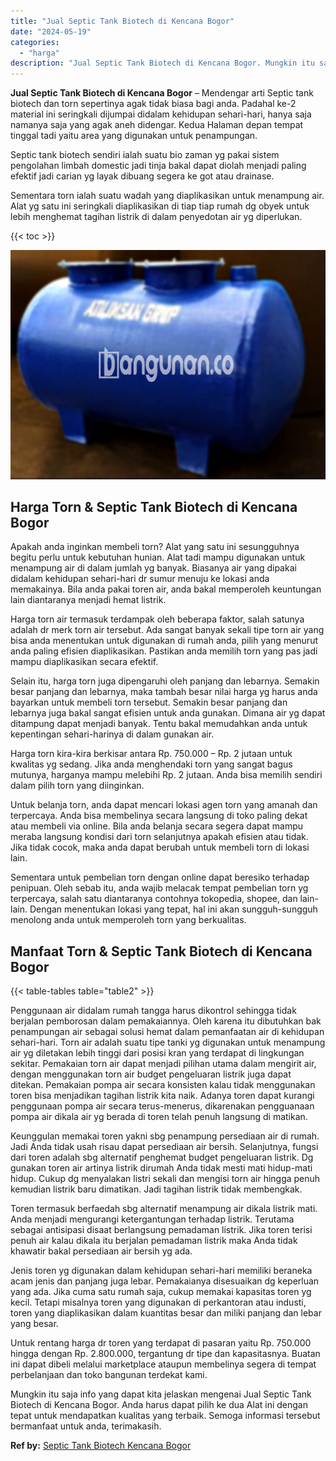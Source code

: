 ```yaml
---
title: "Jual Septic Tank Biotech di Kencana Bogor"
date: "2024-05-19"
categories: 
  - "harga"
description: "Jual Septic Tank Biotech di Kencana Bogor. Mungkin itu saja info yang dapat kita jelaskan mengenai Jual Septic Tank Biotech di Kencana Bogor. Anda harus dapa..."
---
```


**Jual Septic Tank Biotech di Kencana Bogor** – Mendengar arti Septic tank biotech dan torn sepertinya agak tidak biasa bagi anda. Padahal ke-2 material ini seringkali dijumpai didalam kehidupan sehari-hari, hanya saja namanya saja yang agak aneh didengar. Kedua Halaman depan tempat tinggal tadi yaitu area yang digunakan untuk penampungan.

Septic tank biotech sendiri ialah suatu bio zaman yg pakai sistem pengolahan limbah domestic jadi tinja bakal dapat diolah menjadi paling efektif jadi carian yg layak dibuang segera ke got atau drainase.

Sementara torn ialah suatu wadah yang diaplikasikan untuk menampung air. Alat yg satu ini seringkali diaplikasikan di tiap tiap rumah dg obyek untuk lebih menghemat tagihan listrik di dalam penyedotan air yg diperlukan.

{{< toc >}}

![Jual Septic Tank Biotech di Kencana Bogor](/images/jual-bio-septictank-09.png)

## Harga Torn & Septic Tank Biotech di Kencana Bogor

Apakah anda inginkan membeli torn? Alat yang satu ini sesungguhnya begitu perlu untuk kebutuhan hunian. Alat tadi mampu digunakan untuk menampung air di dalam jumlah yg banyak. Biasanya air yang dipakai didalam kehidupan sehari-hari dr sumur menuju ke lokasi anda memakainya. Bila anda pakai toren air, anda bakal memperoleh keuntungan lain diantaranya menjadi hemat listrik.

Harga torn air termasuk terdampak oleh beberapa faktor, salah satunya adalah dr merk torn air tersebut. Ada sangat banyak sekali tipe torn air yang bisa anda menentukan untuk digunakan di rumah anda, pilih yang menurut anda paling efisien diaplikasikan. Pastikan anda memilih torn yang pas jadi mampu diaplikasikan secara efektif.

Selain itu, harga torn juga dipengaruhi oleh panjang dan lebarnya. Semakin besar panjang dan lebarnya, maka tambah besar nilai harga yg harus anda bayarkan untuk membeli torn tersebut. Semakin besar panjang dan lebarnya juga bakal sangat efisien untuk anda gunakan. Dimana air yg dapat ditampung dapat menjadi banyak. Tentu bakal memudahkan anda untuk kepentingan sehari-harinya di dalam gunakan air.

Harga torn kira-kira berkisar antara Rp. 750.000 – Rp. 2 jutaan untuk kwalitas yg sedang. Jika anda menghendaki torn yang sangat bagus mutunya, harganya mampu melebihi Rp. 2 jutaan. Anda bisa memilih sendiri dalam pilih torn yang diinginkan.

Untuk belanja torn, anda dapat mencari lokasi agen torn yang amanah dan terpercaya. Anda bisa membelinya secara langsung di toko paling dekat atau membeli via online. Bila anda belanja secara segera dapat mampu meraba langsung kondisi dari torn selanjutnya apakah efisien atau tidak. Jika tidak cocok, maka anda dapat berubah untuk membeli torn di lokasi lain.

Sementara untuk pembelian torn dengan online dapat beresiko terhadap penipuan. Oleh sebab itu, anda wajib melacak tempat pembelian torn yg terpercaya, salah satu diantaranya contohnya tokopedia, shopee, dan lain-lain. Dengan menentukan lokasi yang tepat, hal ini akan sungguh-sungguh menolong anda untuk memperoleh torn yang berkualitas.

## Manfaat Torn & Septic Tank Biotech di Kencana Bogor

{{< table-tables table="table2" >}}

Penggunaan air didalam rumah tangga harus dikontrol sehingga tidak berjalan pemborosan dalam pemakaiannya. Oleh karena itu dibutuhkan bak penampungan air sebagai solusi hemat dalam pemanfaatan air di kehidupan sehari-hari. Torn air adalah suatu tipe tanki yg digunakan untuk menampung air yg diletakan lebih tinggi dari posisi kran yang terdapat di lingkungan sekitar. Pemakaian torn air dapat menjadi pilihan utama dalam mengirit air, dengan menggunakan torn air budget pengeluaran listrik juga dapat ditekan. Pemakaian pompa air secara konsisten kalau tidak menggunakan toren bisa menjadikan tagihan listrik kita naik. Adanya toren dapat kurangi penggunaan pompa air secara terus-menerus, dikarenakan pengguanaan pompa air dikala air yg berada di toren telah penuh langsung di matikan.

Keunggulan memakai toren yakni sbg penampung persediaan air di rumah. Jadi Anda tidak usah risau dapat persediaan air bersih. Selanjutnya, fungsi dari toren adalah sbg alternatif penghemat budget pengeluaran listrik. Dg gunakan toren air artinya listrik dirumah Anda tidak mesti mati hidup-mati hidup. Cukup dg menyalakan listri sekali dan mengisi torn air hingga penuh kemudian listrik baru dimatikan. Jadi tagihan listrik tidak membengkak.

Toren termasuk berfaedah sbg alternatif menampung air dikala listrik mati. Anda menjadi mengurangi ketergantungan terhadap listrik. Terutama sebagai antisipasi disaat berlangsung pemadaman listrik. Jika toren terisi penuh air kalau dikala itu berjalan pemadaman listrik maka Anda tidak khawatir bakal persediaan air bersih yg ada.

Jenis toren yg digunakan dalam kehidupan sehari-hari memiliki beraneka acam jenis dan panjang juga lebar. Pemakaianya disesuaikan dg keperluan yang ada. Jika cuma satu rumah saja, cukup memakai kapasitas toren yg kecil. Tetapi misalnya toren yang digunakan di perkantoran atau industi, toren yang diaplikasikan dalam kuantitas besar dan miliki panjang dan lebar yang besar.

Untuk rentang harga dr toren yang terdapat di pasaran yaitu Rp. 750.000 hingga dengan Rp. 2.800.000, tergantung dr tipe dan kapasitasnya. Buatan ini dapat dibeli melalui marketplace ataupun membelinya segera di tempat perbelanjaan dan toko bangunan terdekat kami.

Mungkin itu saja info yang dapat kita jelaskan mengenai Jual Septic Tank Biotech di Kencana Bogor. Anda harus dapat pilih ke dua Alat ini dengan tepat untuk mendapatkan kualitas yang terbaik. Semoga informasi tersebut bermanfaat untuk anda, terimakasih.

**Ref by:** [Septic Tank Biotech Kencana Bogor](https://id.wikipedia.org/wiki/Septic)
